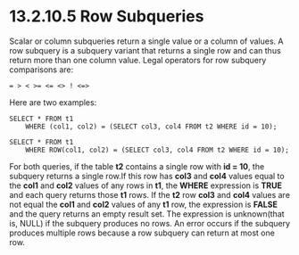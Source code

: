# 13.2.10.5 Row Subqueries
Scalar or column subqueries return a single value or a column of values. A row subquery is a  subquery variant that returns a single row and can thus return more than one column value. Legal operators for row subquery comparisons are:


```
= > < >= <= <> ! <=>
```

Here are two examples:



```
SELECT * FROM t1
    WHERE (col1, col2) = (SELECT col3, col4 FROM t2 WHERE id = 10);
    
SELECT * FROM t1
    WHERE ROW(col1, col2) = (SELECT col3, col4 FROM t2 WHERE id = 10);
```
For both queries, if the table **t2** contains a single row with **id = 10**, the subquery returns a single row.If this row has **col3** and **col4** values equal to the **col1** and **col2** values of any rows in **t1**, the **WHERE** expression is **TRUE** and  each query returns those **t1** rows. If the **t2** row **col3** and **col4** values are not equal the **col1** and **col2** values of any **t1** row, the expression is **FALSE** and the query returns an empty result set. The expression is unknown(that is, NULL) if the subquery produces no rows. An error occurs if the subquery produces multiple rows because a row subquery can return at most one row.

